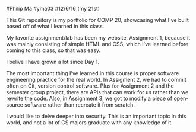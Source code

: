 #Philip Ma
#yma03
#12/6/16 (my 21st)

This Git repository is my portfolio for COMP 20, showcasing what I've built based off of what I learned in this class.

My favorite assignment/lab has been my website, Assignment 1, because it was mainly consisting of simple HTML and CSS, which I've learned before coming to this class, so that was easy.

I belive I have grown a lot since Day 1.

The most important thing I've learned in this course is proper software engineering practice for the real world. In Assigment 2, we had to commit often on Git, version control software. Plus for Assignment 2 and the semester group project, there are APIs that can work for us rather than we rewrite the code. Also, in Assignment 3, we got to modify a piece of open-source software rather than recreate it from scratch.

I would like to delve deeper into security. This is an important topic in this world, and not a lot of CS majors graduate with any knowledge of it.
